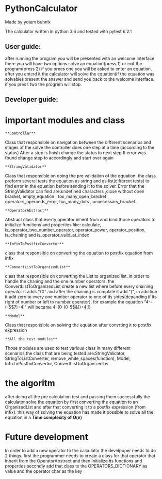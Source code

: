 # PythonCalculator

Made  by yotam buhnik

The calculator written in python 3.6 and tested with pytest 6.2.1

## User guide:

after running the program you will be presented with an welcome interface there you will have two options solve an equation(press 1) or exit the program(press 2)
if you prees one you will be asked to enter an equation, after you enterd it the calculator will solve the equation(if the equation was solvable) present the answer
and send you back to the welcome interface.
if you press two the progrem will stop.

## Developer guide:

# important modules and class

	**Controller**
Class that responsible on navigation between the different scenarios and stages of the solve.the controller does one step at a time (according to the status)
After a step is finish change the status to next step
If error was found change step to accordingly and start over again

	**StringValidator**
Class that responsible on doing the pre validation of the equation.
the class preform several tests the equation as string and as list(different tests) to find error in the equation before sending it to the solver.
Error that the StringValidator can find are:undefined characters ,close without open bracket, empty_equation , too_many_open_bracket , operators_operands_error,
too_many_dots ,  unnecessary_bracket.

	**OperatorAbstract** 
Abstract class that everty operator inherit from and bind those operators to initialize functions and properties like: calculate, is_operator_two_number_operator,
operator_power, operator_position, is_chaining and is_operator_valid_at_index


	**InfixToPostfixConvertor**
class that responsible on converting the equation to postfix equation from infix

	**ConvertListToOrganizedList**
class that responsible on converting the List to organized list. in order to handle the chaning and the one number operators.
the ConvertListToOrganizedList create a new list where before every chaining operator it adds "(0" and after the chaining is complate it add ")", in addition it add zero to every one number operator to one of its sides(depanding if its right of number or left to number operator).
for example the equation "4--(-5$7)+4!" will became 4-(0-(0-5$&))+4!0


	**Model**
Class that responsible on solving the equation after convrting it to postfix expression

	**All the test modules**
Those modules are used to test various class in many different scenarios,the class that are being tested are:StringValidator, StringToListConverter, remove_white_spaces(function), Model, InfixToPostfixConvertor, ConvertListToOrganizedLis


# the algoritm

after doing all the pre calculation test and passing them successfully the calculator solve the equation by first converting the equation to an OrganizedList and after that converting it to a postfix expression (from infix).
this way of solving the equation has made it possible to solve all the equation in a **Time complexity of O(n)**

# Future development

In order to add a new operator to the calculator the develpoper needs to do 2 things.
first the programmer needs to create a class for that operator that inherit from the OperatorAbstract and then
initialize its functions and properties 
secondly add that class to the OPERATORS_DICTIONARY as value and the operator char as the key 
